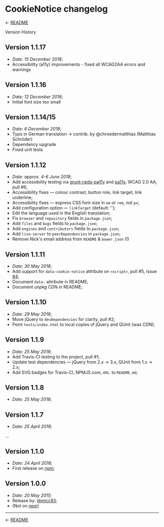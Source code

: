 
# CookieNotice changelog

← [README][]

Version History

## Version 1.1.17
 * _Date:  15 December 2018_;
 * Accessibility (a11y) improvements - fixed all WCAG2AA errors and warnings 
 
## Version 1.1.16
 * _Date:  12 December 2018_;
 * Initial font size too small
 
 ## Version 1.1.14/15
 * _Date:  6 December 2018_;
 * Typo in German translation -> contrib. by @chroedermatthias (Matthias Schröder)
 * Dependency upgrade
 * Fixed unit tests

## Version 1.1.12

 * _Date:  approx. 4-6 June 2018_;
 * Add accessibility testing via [grunt-rsids-pa11y][] and [pa11y][], WCAG 2.0 AA, pull #6;
 * Accessibility fixes — colour contrast, button role, link target, link underline;
 * Accessibility fixes — express CSS font-size in `em` or `rem`, not `px`;
 * Add configuration option — `linkTarget` (default: '');
 * Edit the language used in the English translation;
 * Fix `browser` and `repository` fields in `package.json`;
 * Add `files` and `bugs` fields to `package.json`;
 * Add `engines` and `contributors` fields to `package.json`;
 * Add `live-server` to `peerDependencies` in `package.json`;
 * Remove Nick's email address from `README` & `bower.json` (!)

## Version 1.1.11

 * _Date:  30 May 2018_;
 * Add support for `data-cookie-notice` attribute on `<script>`, pull #5, issue [#4][];
 * Document `data-` attribute in README;
 * Document _unpkg_ CDN in README;

## Version 1.1.10

 * _Date:  29 May 2018_;
 * Move jQuery to `devDependencies` for clarity, pull #2;
 * Point `tests/index.html` to local copies of jQuery and QUnit (was CDN);

## Version 1.1.9

 * _Date:  25 May 2018_;
 * Add Travis-CI testing to the project, pull #1;
 * Update test dependencies —
   jQuery from 2.x → 3.x; QUnit from 1.x → 2.x;
 * Add SVG badges for Travis-CI, NPMJS.com, etc. to `README.md`;

## Version 1.1.8

 * _Date:  25 May 2018_;

## Version 1.1.7

 * _Date:  25 April 2018_;

...

## Version 1.1.0

 * _Date:  24 April 2018_;
 * First release on [npm][];

## Version 1.0.0

 * _Date:  20 May 2015_;
 * Release by:  [@micc83][];
 * (Not on [npm][])

---

← [README][]

[readme]: https://github.com/AOEpeople/cookie-notice#readme
[npm]: https://www.npmjs.com/package/cookie-notice
[@micc83]: https://github.com/micc83/cookie-notice-js "Alessandro Benoit"
[#4]: https://github.com/AOEpeople/cookie-notice/issues/4
[a11y-fail]: https://travis-ci.org/nfreear/cookie-notice/jobs/387344672#L1217-L1235
[grunt-rsids-pa11y]: https://www.npmjs.com/package/grunt-rsids-pa11y
[pa11y]: http://pa11y.org/
